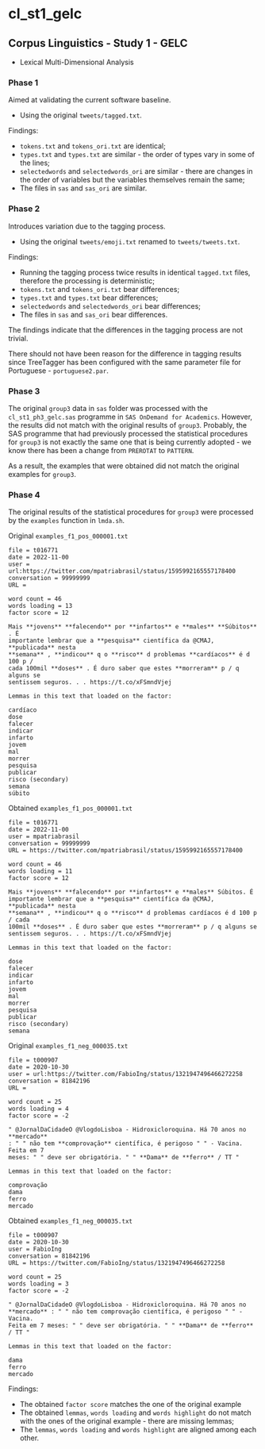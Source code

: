 # cl_st1_gelc

## Corpus Linguistics - Study 1 - GELC

- Lexical Multi-Dimensional Analysis

### Phase 1

Aimed at validating the current software baseline.

- Using the original `tweets/tagged.txt`.

Findings:

- `tokens.txt` and `tokens_ori.txt` are identical;
- `types.txt` and `types.txt` are similar - the order of types vary in some of the lines;
- `selectedwords` and `selectedwords_ori` are similar - there are changes in the order of variables but the variables themselves remain the same;
- The files in `sas` and `sas_ori` are similar.

### Phase 2

Introduces variation due to the tagging process.

- Using the original `tweets/emoji.txt` renamed to `tweets/tweets.txt`.

Findings:

- Running the tagging process twice results in identical `tagged.txt` files, therefore the processing is deterministic;
- `tokens.txt` and `tokens_ori.txt` bear differences;
- `types.txt` and `types.txt` bear differences;
- `selectedwords` and `selectedwords_ori` bear differences;
- The files in `sas` and `sas_ori` bear differences.

The findings indicate that the differences in the tagging process are not trivial.

There should not have been reason for the difference in tagging results since TreeTagger has been configured with the same parameter file for Portuguese - `portuguese2.par`.

### Phase 3

The original `group3` data in `sas` folder was processed with the `cl_st1_ph3_gelc.sas` programme in `SAS OnDemand for Academics`. However, the results did not match with the original results of `group3`. Probably, the SAS programme that had previously processed the statistical procedures for `group3` is not exactly the same one that is being currently adopted - we know there has been a change from `PREROTAT` to `PATTERN`.

As a result, the examples that were obtained did not match the original examples for `group3`.

### Phase 4

The original results of the statistical procedures for `group3` were processed by the `examples` function in `lmda.sh`.

Original `examples_f1_pos_000001.txt`

```
file = t016771
date = 2022-11-00
user = url:https://twitter.com/mpatriabrasil/status/1595992165557178400
conversation = 99999999
URL = 

word count = 46
words loading = 13
factor score = 12

Mais **jovens** **falecendo** por **infartos** e **males** **Súbitos** . É 
importante lembrar que a **pesquisa** científica da @CMAJ, **publicada** nesta 
**semana** , **indicou** q o **risco** d problemas **cardíacos** é d 100 p / 
cada 100mil **doses** . É duro saber que estes **morreram** p / q alguns se 
sentissem seguros. . . https://t.co/xFSmndVjej 

Lemmas in this text that loaded on the factor:

cardíaco
dose
falecer
indicar
infarto
jovem
mal
morrer
pesquisa
publicar
risco (secondary)
semana
súbito
```

Obtained `examples_f1_pos_000001.txt`

```
file = t016771
date = 2022-11-00
user = mpatriabrasil
conversation = 99999999
URL = https://twitter.com/mpatriabrasil/status/1595992165557178400

word count = 46
words loading = 11
factor score = 12

Mais **jovens** **falecendo** por **infartos** e **males** Súbitos. É 
importante lembrar que a **pesquisa** científica da @CMAJ, **publicada** nesta 
**semana** , **indicou** q o **risco** d problemas cardíacos é d 100 p / cada 
100mil **doses** . É duro saber que estes **morreram** p / q alguns se 
sentissem seguros. . . https://t.co/xFSmndVjej 

Lemmas in this text that loaded on the factor:

dose 
falecer 
indicar 
infarto 
jovem 
mal 
morrer 
pesquisa 
publicar 
risco (secondary)
semana 
```

Original `examples_f1_neg_000035.txt`

```
file = t000907
date = 2020-10-30
user = url:https://twitter.com/FabioIng/status/1321947496466272258
conversation = 81842196
URL = 

word count = 25
words loading = 4
factor score = -2

" @JornalDaCidadeO @VlogdoLisboa - Hidroxicloroquina. Há 70 anos no **mercado** 
: " " não tem **comprovação** científica, é perigoso " " - Vacina. Feita em 7 
meses: " " deve ser obrigatória. " " **Dama** de **ferro** / TT " 

Lemmas in this text that loaded on the factor:

comprovação
dama
ferro
mercado
```

Obtained `examples_f1_neg_000035.txt`

```
file = t000907
date = 2020-10-30
user = FabioIng
conversation = 81842196
URL = https://twitter.com/FabioIng/status/1321947496466272258

word count = 25
words loading = 3
factor score = -2

" @JornalDaCidadeO @VlogdoLisboa - Hidroxicloroquina. Há 70 anos no 
**mercado** : " " não tem comprovação científica, é perigoso " " - Vacina. 
Feita em 7 meses: " " deve ser obrigatória. " " **Dama** de **ferro** / TT " 

Lemmas in this text that loaded on the factor:

dama 
ferro 
mercado 
```

Findings:

- The obtained `factor score` matches the one of the original example
- The obtained `lemmas`, `words loading` and `words highlight` do not match with the ones of the original example - there are missing lemmas; 
- The `lemmas`, `words loading` and `words highlight` are aligned among each other.

